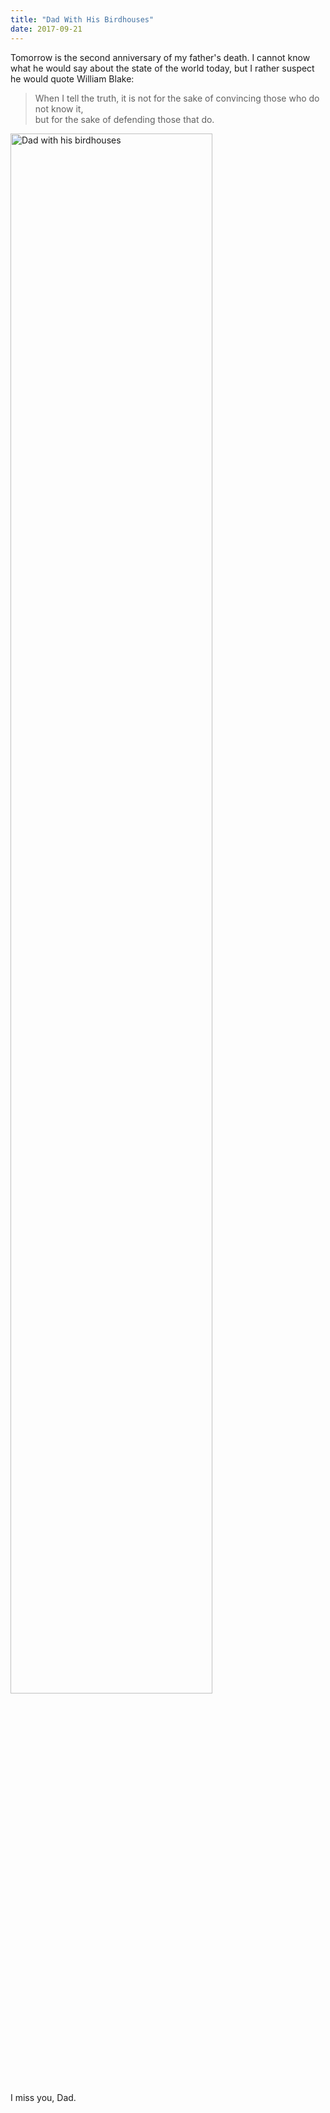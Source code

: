 ```yaml
---
title: "Dad With His Birdhouses"
date: 2017-09-21
---
```


Tomorrow is the second anniversary of my father's death.
I cannot know what he would say about the state of the world today,
but I rather suspect he would quote William Blake:

<blockquote>
When I tell the truth,
it is not for the sake of convincing those who do not know it,
<br>
but for the sake of defending those that do.
</blockquote>

<img src="@root/files/2017/09/dad-birdhouses-2003.jpg" alt="Dad with his birdhouses" width="80%" class="centered">

I miss you, Dad.
